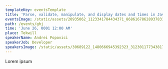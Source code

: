 ```yaml
---
templateKey: eventsTemplate
title: 'Parse, validate, manipulate, and display dates and times in JavaScript'
eventsImage: /static/assets/20935062_1123341784434371_8686167862893783118_o.jpg
path: /events/ghj
time: 'June 26, 0001 12:00 AM'
place: Tekwill
speakerName: Andrei Popovici
speakerJob: Developer
speakersImage: /static/assets/30689122_1480666945392323_3123011773438174874_n.jpg
---
```

Lorem ipsum
